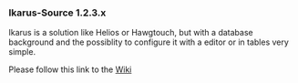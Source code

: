 ### Ikarus-Source 1.2.3.x

Ikarus is a solution like Helios or Hawgtouch, but with a database background and the possiblity to configure it with a editor or in tables very simple.

Please follow this link to the [Wiki](https://github.com/s-d-a/Ikarus/wiki)
